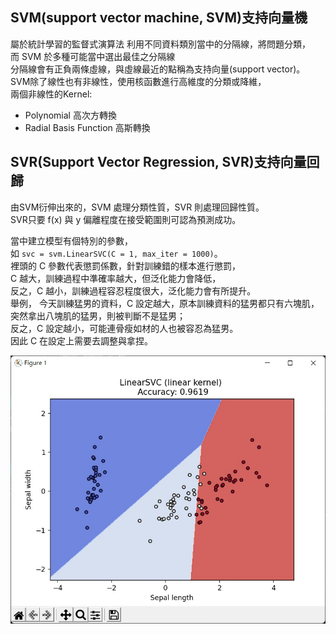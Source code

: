 ## SVM(support vector machine, SVM)支持向量機
屬於統計學習的監督式演算法
利用不同資料類別當中的分隔線，將問題分類，</br>
而 SVM 於多種可能當中選出最佳之分隔線 </br>
分隔線會有正負兩條虛線，與虛線最近的點稱為支持向量(support vector)。</br>
SVM除了線性也有非線性，使用核函數進行高維度的分類或降維，</br>
兩個非線性的Kernel:</br>
- Polynomial 高次方轉換
- Radial Basis Function 高斯轉換

## SVR(Support Vector Regression, SVR)支持向量回歸
由SVM衍伸出來的，SVM 處理分類性質，SVR 則處理回歸性質。</br>
SVR只要 f(x) 與 y 偏離程度在接受範圍則可認為預測成功。</br>


當中建立模型有個特別的參數，</br>
如 `svc = svm.LinearSVC(C = 1, max_iter = 1000)`。</br>
裡頭的 C 參數代表懲罰係數，針對訓練錯的樣本進行懲罰，</br>
C 越大，訓練過程中準確率越大，但泛化能力會降低，</br>
反之，C 越小，訓練過程容忍程度很大，泛化能力會有所提升。</br>
舉例， 今天訓練猛男的資料，C 設定越大，原本訓練資料的猛男都只有六塊肌，</br>
突然拿出八塊肌的猛男，則被判斷不是猛男；</br>
反之，C 設定越小，可能連骨瘦如材的人也被容忍為猛男。</br>
因此 C 在設定上需要去調整與拿捏。


![image](LinearSVC_result.jpg)
